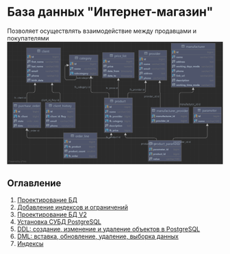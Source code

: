 # База данных "Интернет-магазин"
Позволяет осуществлять взаимодействие между продавцами и покупателями
![](src/main/resources/images/erd_v2.png)
## Оглавление

1. [Проектирование БД](documentation/1_erd_v1)
2. [Добавление индексов и ограничений](documentation/2_add_index_constraint)
3. [Проектирование БД V2](documentation/3_erd_v2)
4. [Установка СУБД PostgreSQL](documentation/3_install_postgre)
5. [DDL: создание, изменение и удаление объектов в PostgreSQL](documentation/4_ddl_postgre)
6. [DML: вставка, обновление, удаление, выборка данных](documentation/5_dml_postgre)
7. [Индексы](documentation/6_indexes)